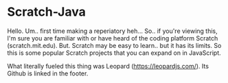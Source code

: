 # Scratch-Java
Hello.
Um.. first time making a reperiatory heh...
So.. if you're viewing this, I'm sure you are familiar with or have heard of the coding platform Scratch (scratch.mit.edu).
But. Scratch may be easy to learn.. but it has its limits.
So this is some popular Scratch projects that you can expand on in JavaScript.

What literally fueled this thing was Leopard (https://leopardjs.com/). Its Github is linked in the footer.

